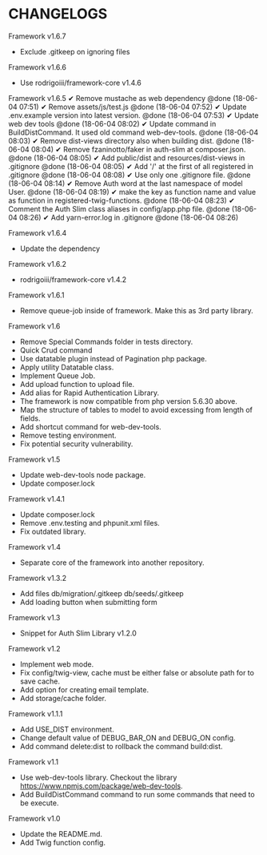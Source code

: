 # CHANGELOGS
Framework v1.6.7
* Exclude .gitkeep on ignoring files

Framework v1.6.6
* Use rodrigoiii/framework-core v1.4.6

Framework v1.6.5
✔ Remove mustache as web dependency @done (18-06-04 07:51)
✔ Remove assets/js/test.js @done (18-06-04 07:52)
✔ Update .env.example version into latest version. @done (18-06-04 07:53)
✔ Update web dev tools @done (18-06-04 08:02)
✔ Update command in BuildDistCommand. It used old command web-dev-tools. @done (18-06-04 08:03)
✔ Remove dist-views directory also when building dist. @done (18-06-04 08:04)
✔ Remove fzaninotto/faker in auth-slim at composer.json. @done (18-06-04 08:05)
✔ Add public/dist and resources/dist-views in .gitignore @done (18-06-04 08:05)
✔ Add '/' at the first of all registered in .gitignore @done (18-06-04 08:08)
✔ Use only one .gitignore file. @done (18-06-04 08:14)
✔ Remove Auth word at the last namespace of model User. @done (18-06-04 08:19)
✔ make the key as function name and value as function in registered-twig-functions. @done (18-06-04 08:23)
✔ Comment the Auth Slim class aliases in config/app.php file. @done (18-06-04 08:26)
✔ Add yarn-error.log in .gitignore @done (18-06-04 08:26)

Framework v1.6.4
* Update the dependency

Framework v1.6.2
* rodrigoiii/framework-core v1.4.2

Framework v1.6.1
* Remove queue-job inside of framework. Make this as 3rd party library.

Framework v1.6
* Remove Special Commands folder in tests directory.
* Quick Crud command
* Use datatable plugin instead of Pagination php package.
* Apply utility Datatable class.
* Implement Queue Job.
* Add upload function to upload file.
* Add alias for Rapid Authentication Library.
* The framework is now compatible from php version 5.6.30 above.
* Map the structure of tables to model to avoid excessing from length of fields.
* Add shortcut command for web-dev-tools.
* Remove testing environment.
* Fix potential security vulnerability.

Framework v1.5
* Update web-dev-tools node package.
* Update composer.lock

Framework v1.4.1
* Update composer.lock
* Remove .env.testing and phpunit.xml files.
* Fix outdated library.

Framework v1.4
* Separate core of the framework into another repository.

Framework v1.3.2
* Add files db/migration/.gitkeep db/seeds/.gitkeep
* Add loading button when submitting form

Framework v1.3
* Snippet for Auth Slim Library v1.2.0

Framework v1.2
* Implement web mode.
* Fix config/twig-view, cache must be either false or absolute path for to save cache.
* Add option for creating email template.
* Add storage/cache folder.

Framework v1.1.1
* Add USE_DIST environment.
* Change default value of DEBUG_BAR_ON and DEBUG_ON config.
* Add command delete:dist to rollback the command build:dist.

Framework v1.1
* Use web-dev-tools library. Checkout the library <a href="https://www.npmjs.com/package/web-dev-tools">https://www.npmjs.com/package/web-dev-tools</a>.
* Add BuildDistCommand command to run some commands that need to be execute.

Framework v1.0
* Update the README.md.
* Add Twig function config.
